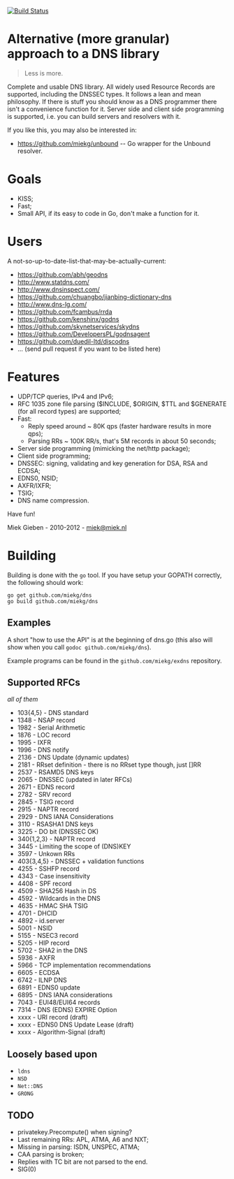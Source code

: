 [![Build Status](https://travis-ci.org/miekg/dns.svg?branch=master)](https://travis-ci.org/miekg/dns)

# Alternative (more granular) approach to a DNS library

> Less is more.

Complete and usable DNS library. All widely used Resource Records are
supported, including the DNSSEC types. It follows a lean and mean philosophy.
If there is stuff you should know as a DNS programmer there isn't a convenience
function for it. Server side and client side programming is supported, i.e. you
can build servers and resolvers with it.

If you like this, you may also be interested in:

* https://github.com/miekg/unbound -- Go wrapper for the Unbound resolver.

# Goals

* KISS;
* Fast;
* Small API, if its easy to code in Go, don't make a function for it.

# Users

A not-so-up-to-date-list-that-may-be-actually-current:

* https://github.com/abh/geodns
* http://www.statdns.com/
* http://www.dnsinspect.com/
* https://github.com/chuangbo/jianbing-dictionary-dns
* http://www.dns-lg.com/
* https://github.com/fcambus/rrda
* https://github.com/kenshinx/godns
* https://github.com/skynetservices/skydns
* https://github.com/DevelopersPL/godnsagent
* https://github.com/duedil-ltd/discodns
* ... (send pull request if you want to be listed here)

# Features

* UDP/TCP queries, IPv4 and IPv6;
* RFC 1035 zone file parsing ($INCLUDE, $ORIGIN, $TTL and $GENERATE (for all record types) are supported;
* Fast:
    * Reply speed around ~ 80K qps (faster hardware results in more qps);
    * Parsing RRs ~ 100K RR/s, that's 5M records in about 50 seconds;
* Server side programming (mimicking the net/http package);
* Client side programming;
* DNSSEC: signing, validating and key generation for DSA, RSA and ECDSA;
* EDNS0, NSID;
* AXFR/IXFR;
* TSIG;
* DNS name compression.

Have fun!

Miek Gieben  -  2010-2012  -  <miek@miek.nl>

# Building

Building is done with the `go` tool. If you have setup your GOPATH
correctly, the following should work:

    go get github.com/miekg/dns
    go build github.com/miekg/dns

## Examples

A short "how to use the API" is at the beginning of dns.go (this also will show
when you call `godoc github.com/miekg/dns`).

Example programs can be found in the `github.com/miekg/exdns` repository.

## Supported RFCs

*all of them*

* 103{4,5} - DNS standard
* 1348 - NSAP record
* 1982 - Serial Arithmetic
* 1876 - LOC record
* 1995 - IXFR
* 1996 - DNS notify
* 2136 - DNS Update (dynamic updates)
* 2181 - RRset definition - there is no RRset type though, just []RR
* 2537 - RSAMD5 DNS keys
* 2065 - DNSSEC (updated in later RFCs)
* 2671 - EDNS record
* 2782 - SRV record
* 2845 - TSIG record
* 2915 - NAPTR record
* 2929 - DNS IANA Considerations
* 3110 - RSASHA1 DNS keys
* 3225 - DO bit (DNSSEC OK)
* 340{1,2,3} - NAPTR record
* 3445 - Limiting the scope of (DNS)KEY
* 3597 - Unkown RRs
* 403{3,4,5} - DNSSEC + validation functions
* 4255 - SSHFP record
* 4343 - Case insensitivity
* 4408 - SPF record
* 4509 - SHA256 Hash in DS
* 4592 - Wildcards in the DNS
* 4635 - HMAC SHA TSIG
* 4701 - DHCID
* 4892 - id.server
* 5001 - NSID
* 5155 - NSEC3 record
* 5205 - HIP record
* 5702 - SHA2 in the DNS
* 5936 - AXFR
* 5966 - TCP implementation recommendations
* 6605 - ECDSA
* 6742 - ILNP DNS
* 6891 - EDNS0 update
* 6895 - DNS IANA considerations
* 7043 - EUI48/EUI64 records
* 7314 - DNS (EDNS) EXPIRE Option
* xxxx - URI record (draft)
* xxxx - EDNS0 DNS Update Lease (draft)
* xxxx - Algorithm-Signal (draft)

## Loosely based upon

* `ldns`
* `NSD`
* `Net::DNS`
* `GRONG`

## TODO

* privatekey.Precompute() when signing?
* Last remaining RRs: APL, ATMA, A6 and NXT;
* Missing in parsing: ISDN, UNSPEC, ATMA;
* CAA parsing is broken;
* Replies with TC bit are not parsed to the end.
* SIG(0)
